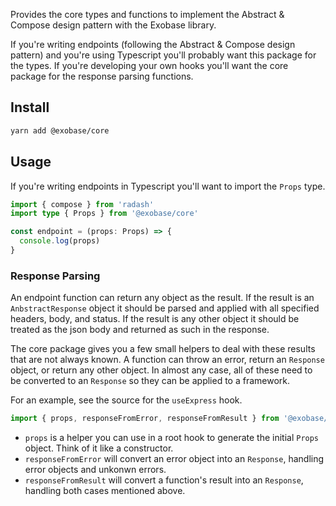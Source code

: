 
Provides the core types and functions to implement the Abstract & Compose design pattern with the Exobase library.

If you're writing endpoints (following the Abstract & Compose design pattern) and you're using Typescript you'll probably want this package for the types. If you're developing your own hooks you'll want the core package for the response parsing functions.

## Install

```sh
yarn add @exobase/core
```

## Usage

If you're writing endpoints in Typescript you'll want to import the `Props` type.

```ts
import { compose } from 'radash'
import type { Props } from '@exobase/core'

const endpoint = (props: Props) => {
  console.log(props)
}
```

### Response Parsing

An endpoint function can return any object as the result. If the result is an `AnbstractResponse` object it should be parsed and applied with all specified headers, body, and status. If the result is any other object it should be treated as the json body and returned as such in the response.

The core package gives you a few small helpers to deal with these results that are not always known. A function can throw an error, return an `Response` object, or return any other object. In almost any case, all of these need to be converted to an `Response` so they can be applied to a framework.

For an example, see the source for the `useExpress` hook.

```ts
import { props, responseFromError, responseFromResult } from '@exobase/core'
```

- `props` is a helper you can use in a root hook to generate the initial `Props` object. Think of it like a constructor.
- `responseFromError` will convert an error object into an `Response`, handling error objects and unkonwn errors.
- `responseFromResult` will convert a function's result into an `Response`, handling both cases mentioned above.
